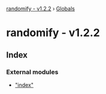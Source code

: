[randomify - v1.2.2](README.md) › [Globals](globals.md)

# randomify - v1.2.2

## Index

### External modules

* ["index"](modules/_index_.md)
